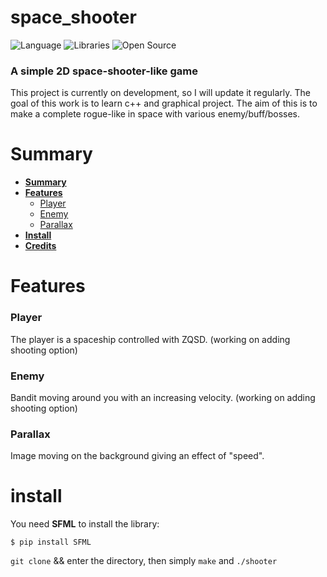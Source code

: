 # space_shooter
![Language](https://img.shields.io/badge/Language-C++-0052cf)
![Libraries](https://img.shields.io/badge/Libraries-SFML-00cf2c)
![Open Source](https://badges.frapsoft.com/os/v2/open-source.svg?v=103)

### A simple  2D space-shooter-like game

This project is currently on development, so I will update it regularly.
The goal of this work is to learn c++ and graphical project.
The aim of this is to make a complete rogue-like in space with various enemy/buff/bosses.


# Summary

* **[Summary](#summary)**
* **[Features](#features)**
     * [Player](#player)
     * [Enemy](#enemy)
     * [Parallax](#parallax)
* **[Install](#install)**
* **[Credits](#credits)**

# Features

### Player

The player is a spaceship controlled with ZQSD. (working on adding shooting option)

### Enemy

Bandit moving around you with an increasing velocity. (working on adding shooting option)

### Parallax

Image moving on the background giving an effect of "speed".

# install
You need **SFML** to install the library:
```shell
$ pip install SFML
```
 `git clone` && enter the directory, then simply `make` and `./shooter`

